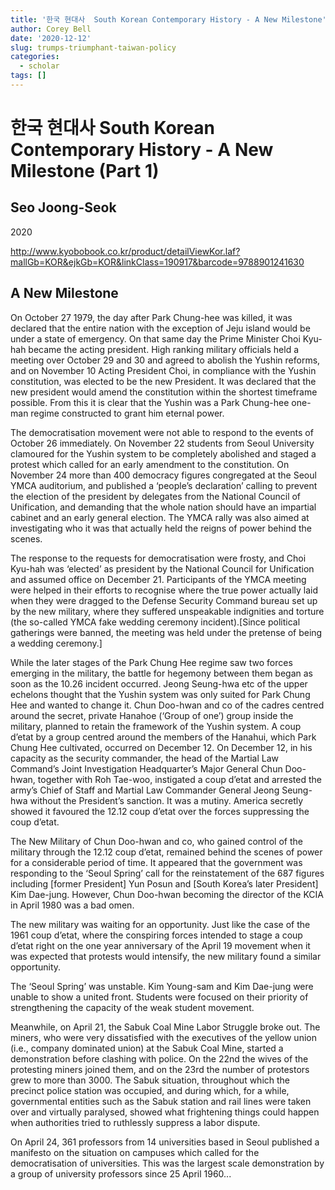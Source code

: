 ```yaml
---
title: '한국 현대사  South Korean Contemporary History - A New Milestone'
author: Corey Bell
date: '2020-12-12'
slug: trumps-triumphant-taiwan-policy
categories:
  - scholar
tags: []
---
```

# 한국 현대사  South Korean Contemporary History - A New Milestone (Part 1)

## Seo Joong-Seok
2020

http://www.kyobobook.co.kr/product/detailViewKor.laf?mallGb=KOR&ejkGb=KOR&linkClass=190917&barcode=9788901241630

## A New Milestone

On October 27 1979, the day after Park Chung-hee was killed, it was declared that the entire nation with 
the exception of Jeju island would be under a state of emergency.  On that same day the Prime Minister 
Choi Kyu-hah became the acting president. High ranking military officials held a meeting over October 29 
and 30 and agreed to abolish the Yushin reforms, and on November 10 Acting President Choi, in compliance 
with the Yushin constitution, was elected to be the new President. It was declared that the new president 
would amend the constitution within the shortest timeframe possible. From this it is clear that the 
Yushin was a Park Chung-hee one-man regime constructed to grant him eternal power.

The democratisation movement were not able to respond to the events of October 26 immediately. On November 
22 students from Seoul University clamoured for the Yushin system to be completely abolished and staged 
a protest which called for an early amendment to the constitution. On November 24 more than 400 democracy 
figures congregated at the Seoul YMCA auditorium, and published a ‘people’s declaration’ calling to 
prevent the election of the president by delegates from the National Council of Unification, and demanding 
that the whole nation should have an impartial cabinet and an early general election. The YMCA rally was 
also aimed at investigating who it was that actually held the reigns of power behind the scenes.

The response to the requests for democratisation were frosty, and Choi Kyu-hah was ‘elected’ as president 
by the National Council for Unification and assumed office on December 21. Participants of the YMCA 
meeting were helped in their efforts to recognise where the true power actually laid when they were 
dragged to the Defense Security Command bureau set up by the new military, where they suffered unspeakable 
indignities and torture (the so-called YMCA fake wedding ceremony incident).[Since political gatherings 
were banned, the meeting was held under the pretense of being a wedding ceremony.]  

While the later stages of the Park Chung Hee regime saw two forces emerging in the military, the battle 
for hegemony between them began as soon as the 10.26 incident occurred. Jeong Seung-hwa etc of the upper 
echelons thought that the Yushin system was only suited for Park Chung Hee and wanted to change it. Chun 
Doo-hwan and co of the cadres centred around the secret, private Hanahoe (‘Group of one’) group inside 
the military, planned to retain the framework of the Yushin system. A coup d’etat by a group centred 
around the members of the Hanahui, which Park Chung Hee cultivated, occurred on December 12. On December 
12, in his capacity as the security commander, the head of the Martial Law Command’s Joint Investigation
Headquarter’s Major General Chun Doo-hwan, together with Roh Tae-woo, instigated a coup d’etat and 
arrested the army’s Chief of Staff and Martial Law Commander General Jeong Seung-hwa without the President’s 
sanction. It was a mutiny. America secretly showed it favoured the 12.12 coup d’etat over the forces 
suppressing the coup d’etat. 

The New Military of Chun Doo-hwan and co, who gained control of the military through the 12.12 coup d’etat, 
remained behind the scenes of power for a considerable period of time. It appeared that the government 
was responding to the ‘Seoul Spring’ call for the reinstatement of the 687 figures including [former 
President] Yun Posun and [South Korea’s later President] Kim Dae-jung. However, Chun Doo-hwan becoming 
the director of the KCIA in April 1980 was a bad omen. 

The new military was waiting for an opportunity. Just like the case of the 1961 coup d’etat, where the 
conspiring forces intended to stage a coup d’etat right on the one year anniversary of the April 19 movement 
when it was expected that protests would intensify, the new military found a similar opportunity.

The ‘Seoul Spring’ was unstable. Kim Young-sam and Kim Dae-jung were unable to show a united front. 
Students were focused on their priority of strengthening the capacity of the weak student movement. 

Meanwhile, on April 21, the Sabuk Coal Mine Labor Struggle broke out. The miners, who were very dissatisfied 
with the executives of the yellow union (i.e., company dominated union) at the Sabuk Coal Mine, started a 
demonstration before clashing with police. On the 22nd the wives of the protesting miners joined them, 
and on the 23rd the number of protestors grew to more than 3000. The Sabuk situation, throughout which 
the precinct police station was occupied, and during which, for a while, governmental entities such as 
the Sabuk station and rail lines were taken over and virtually paralysed, showed what frightening things 
could happen when authorities tried to ruthlessly suppress a labor dispute.

On April 24, 361 professors from 14 universities based in Seoul published a manifesto on the situation on 
campuses which called for the democratisation of universities. This was the largest scale demonstration 
by a group of university professors since 25 April 1960... 
